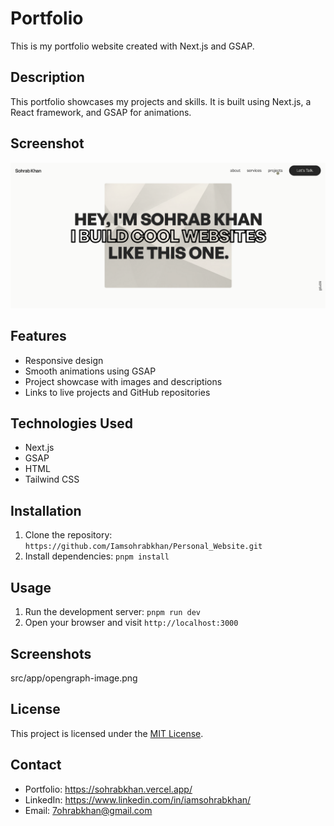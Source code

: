 # Portfolio

This is my portfolio website created with Next.js and GSAP.

## Description

This portfolio showcases my projects and skills. It is built using Next.js, a React framework, and GSAP for animations.

## Screenshot

![alt text](src/app/opengraph-image.png)

## Features

- Responsive design
- Smooth animations using GSAP
- Project showcase with images and descriptions
- Links to live projects and GitHub repositories

## Technologies Used

- Next.js
- GSAP
- HTML
- Tailwind CSS

## Installation

1. Clone the repository: `https://github.com/Iamsohrabkhan/Personal_Website.git`
2. Install dependencies: `pnpm install`

## Usage

1. Run the development server: `pnpm run dev`
2. Open your browser and visit `http://localhost:3000`

## Screenshots
src/app/opengraph-image.png


## License

This project is licensed under the [MIT License](LICENSE).

## Contact

- Portfolio: https://sohrabkhan.vercel.app/
- LinkedIn: https://www.linkedin.com/in/iamsohrabkhan/
- Email: 7ohrabkhan@gmail.com

